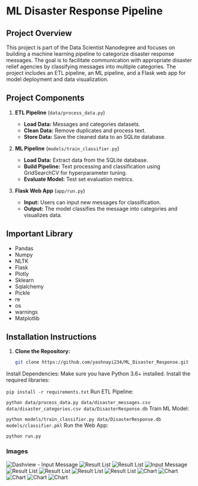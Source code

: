 # ML Disaster Response Pipeline

## Project Overview
This project is part of the Data Scientist Nanodegree and focuses on building a machine learning pipeline to categorize disaster response messages. The goal is to facilitate communication with appropriate disaster relief agencies by classifying messages into multiple categories. The project includes an ETL pipeline, an ML pipeline, and a Flask web app for model deployment and data visualization.

## Project Components
1. **ETL Pipeline** (`data/process_data.py`)
    - **Load Data:** Messages and categories datasets.
    - **Clean Data:** Remove duplicates and process text.
    - **Store Data:** Save the cleaned data to an SQLite database.

2. **ML Pipeline** (`models/train_classifier.py`)
    - **Load Data:** Extract data from the SQLite database.
    - **Build Pipeline:** Text processing and classification using GridSearchCV for hyperparameter tuning.
    - **Evaluate Model:** Test set evaluation metrics.

3. **Flask Web App** (`app/run.py`)
    - **Input:** Users can input new messages for classification.
    - **Output:** The model classifies the message into categories and visualizes data.

## Important Library
* Pandas
* Numpy
* NLTK
* Flask
* Plotly
* Sklearn
* Sqlalchemy
* Pickle
* re
* os
* warnings
* Matplotlib

## Installation Instructions

1. **Clone the Repository:**
   ```bash
   git clone https://github.com/yashnayi234/ML_Disaster_Response.git

Install Dependencies: Make sure you have Python 3.6+ installed. Install the required libraries:


```pip install -r requirements.txt```
Run ETL Pipeline:


```python data/process_data.py data/disaster_messages.csv data/disaster_categories.csv data/DisasterResponse.db```
Train ML Model:


```python models/train_classifier.py data/DisasterResponse.db models/classifier.pkl```
Run the Web App:

```python run.py```


### Images

![Dashview - Input Message](images/IMG_1.png)
![Result List](images/IMG_2.png)
![Result List](images/IMG_3.png)
![Input Message](images/IMG_4.png)
![Result List](images/IMG_5.png)
![Result List](images/IMG_6.png)
![Result List](images/IMG_7.png)
![Result List](images/IMG_8.png)
![Chart](images/IMG_9.png)
![Chart](images/IMG_10.png)
![Chart](images/IMG_11.png)
![Chart](images/IMG_12.png)
![Chart](images/IMG_13.png)
